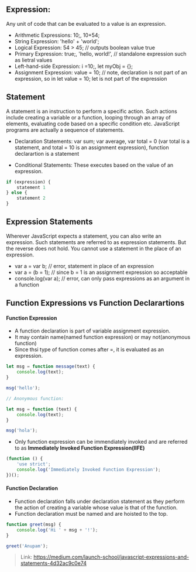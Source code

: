 ## Expression:

Any unit of code that can be evaluated to a value is an expression.
- Arithmetic Expressions: 10;, 10+54;
- String Expression: 'hello' + 'world';
- Logical Expression: 54 > 45; // outputs boolean value true
- Primary Expression: true;, 'hello, world!', // standalone expression such as lietral values
- Left-hand-side Expression: i =10;, let myObj = {};
- Assignment Expression: value = 10; // note, declaration is not part of an expression, so in let value = 10; let is not part of the expression 

## Statement

A statement is an instruction to perform a specific action. Such actions include creating a variable or a function, looping through an array of elements, evaluating code based on a specific condition etc. JavaScript programs are actually a sequence of statements.

- Declaration Statements: var sum; var average, var total = 0 (var total is a statement, and total = 10 is an assignment expression), function declarartion is a statement

- Conditional Statements: These executes based on the value of an expression.

```javascript
if (expression) {
    statement 1
} else {
    statement 2
}
```

## Expression Statements
Wherever JavaScript expects a statement, you can also write an expression. Such statements are referred to as expression statements. But the reverse does not hold. You cannot use a statement in the place of an expression.

- var a = var b; // error, statement in place of an expression
- var a = (b = 1); // since b = 1 is an assignment expression so acceptable
- console.log(var a); // error, can only pass expressions as an argument in a function

## Function Expressions vs Function Declarartions

#### Function Expression

- A function declaration is part of variable assignment expression.
- It may contain name(named function expression) or may not(anonymous function)
- Since thsi type of function comes after =, it is evaluated as an expression.
```javascript
let msg = function message(text) {
    console.log(text);
}

msg('hello');

// Anonymous function:

let msg = function (text) {
    console.log(text);
}

msg('hola');
```
- Only function expression can be immendiately invoked and are referred to as <b>Immediately Invoked Function Expression(IIFE)</b>

```javascript
(function () {
    'use strict';
    console.log('Immediately Invoked Function Expression');
})();
```

#### Function Declaration

- Function declaration falls under declaration statement as they perform the action of creating a variable whose value is that of the function.
- Function declaration must be named and are hoisted to the top.

```javascript
function greet(msg) {
    console.log('Hi ' + msg + '!');
}

greet('Anupam');
```

> Link: https://medium.com/launch-school/javascript-expressions-and-statements-4d32ac9c0e74